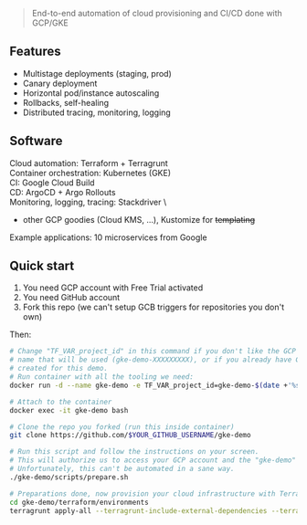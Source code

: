 >End-to-end automation of cloud provisioning and CI/CD done with GCP/GKE

## Features

* Multistage deployments (staging, prod)
* Canary deployment
* Horizontal pod/instance autoscaling
* Rollbacks, self-healing
* Distributed tracing, monitoring, logging

## Software

Cloud automation: Terraform + Terragrunt \
Container orchestration: Kubernetes (GKE) \
CI: Google Cloud Build \
CD: ArgoCD + Argo Rollouts \
Monitoring, logging, tracing: Stackdriver \
+ other GCP goodies (Cloud KMS, ...), Kustomize for ~~templating~~

Example applications: 10 microservices from Google

## Quick start

1. You need GCP account with Free Trial activated
1. You need GitHub account
1. Fork this repo (we can't setup GCB triggers for repositories you don't own)

Then:
```bash
# Change "TF_VAR_project_id" in this command if you don't like the GCP project
# name that will be used (gke-demo-XXXXXXXXX), or if you already have GCP project
# created for this demo.
# Run container with all the tooling we need:
docker run -d --name gke-demo -e TF_VAR_project_id=gke-demo-$(date +'%s') ilyalesikov/gke-demo

# Attach to the container
docker exec -it gke-demo bash

# Clone the repo you forked (run this inside container)
git clone https://github.com/$YOUR_GITHUB_USERNAME/gke-demo

# Run this script and follow the instructions on your screen.
# This will authorize us to access your GCP account and the "gke-demo" repo you forked.
# Unfortunately, this can't be automated in a sane way.
./gke-demo/scripts/prepare.sh

# Preparations done, now provision your cloud infrastructure with Terraform/Terragrunt
cd gke-demo/terraform/environments
terragrunt apply-all --terragrunt-include-external-dependencies --terragrunt-non-interactive
```
